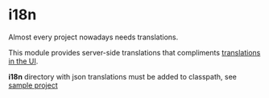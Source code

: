 # i18n

Almost every project nowadays needs translations.

This module provides server-side translations that compliments [translations in the UI](https://github.com/codeborne/i18n-json/).

**i18n** directory with json translations must be added to classpath, see [sample project](../sample/build.gradle.kts)

